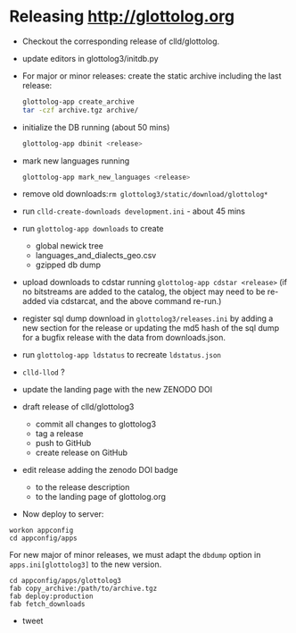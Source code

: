 
# Releasing http://glottolog.org

- Checkout the corresponding release of clld/glottolog.
- update editors in glottolog3/initdb.py
- For major or minor releases: create the static archive including the last release:
  ```bash
  glottolog-app create_archive
  tar -czf archive.tgz archive/
  ```
- initialize the DB running (about 50 mins)
  ```bash
  glottolog-app dbinit <release>
  ```
- mark new languages running
  ```bash
  glottolog-app mark_new_languages <release>
  ```
- remove old downloads:`rm glottolog3/static/download/glottolog*`
- run `clld-create-downloads development.ini` - about 45 mins
- run `glottolog-app downloads` to create
  - global newick tree
  - languages_and_dialects_geo.csv
  - gzipped db dump

- upload downloads to cdstar running `glottolog-app cdstar <release>`
  (if no bitstreams are added to the catalog, the object may need to be re-added via
  cdstarcat, and the above command re-run.)
- register sql dump download in `glottolog3/releases.ini` by adding a new section for the release or
  updating the md5 hash of the sql dump for a bugfix release with the data from downloads.json.
- run `glottolog-app ldstatus` to recreate `ldstatus.json`
- `clld-llod` ?
- update the landing page with the new ZENODO DOI

- draft release of clld/glottolog3
  - commit all changes to glottolog3
  - tag a release
  - push to GitHub
  - create release on GitHub
- edit release adding the zenodo DOI badge
  - to the release description
  - to the landing page of glottolog.org

- Now deploy to server:
```
workon appconfig
cd appconfig/apps
```
For new major of minor releases, we must adapt the `dbdump` option in `apps.ini[glottolog3]` 
to the new version.
```
cd appconfig/apps/glottolog3
fab copy_archive:/path/to/archive.tgz
fab deploy:production
fab fetch_downloads
```

- tweet
